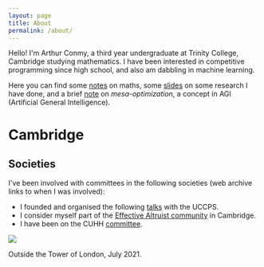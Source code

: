 ```yaml
---
layout: page
title: About
permalink: /about/
---
```


Hello! I'm Arthur Conmy, a third year undergraduate at Trinity College, Cambridge studying mathematics. I have been interested in competitive programming since high school, and also am dabbling in machine learning.

Here you can find some <a href="/notes/">notes</a> on maths, some <a href="/cia_slides/">slides</a> on some research I have done, and a brief <a href="/mesa_opt/">note</a> on *mesa-optimization*, a concept in AGI (Artificial General Intelligence). 

# Cambridge

## Societies

I've been involved with committees in the following societies (web archive links to when I was involved):

* I founded and organised the following [talks](https://web.archive.org/web/*/https://cuhh.soc.srcf.net/about/committee/juniormembers/ez-run-organisers/) with the UCCPS. 
* I consider myself part of the [Effective Altruist community](https://web.archive.org/web/20210925210707/https://www.eacambridge.org/about) in Cambridge.
* I have been on the CUHH [committee](https://web.archive.org/web/20210925205921/https://cuhh.soc.srcf.net/about/committee/juniormembers/ez-run-organisers/).

<img src="../assets/tower.jpeg">

Outside the Tower of London, July 2021.

[jekyll-organization]: https://github.com/jekyll
